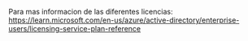 Para mas informacion de las diferentes licencias:
  https://learn.microsoft.com/en-us/azure/active-directory/enterprise-users/licensing-service-plan-reference
